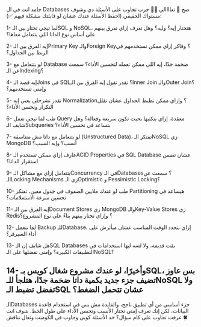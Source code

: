 جامد انت في ال Databases صح 👀 تعاااالي 💁‍♂️ جرب تجاوب على الأسئلة دي وشوف مستواك الحقيقي (احفظ الأسئلة عندك عشان لو قابلتك مشكلة فيهم ✅):

1- لما تيجي تختار بين الـSQL و NoSQL، هتختار إيه؟ وليه؟ وهل تعرف إزاي تفرق بينهم على أساس نوع الداتا اللي بتتعامل معاها؟

2- إيه الفرق بين الـPrimary Key والـForeign Key؟ وفاكر إزاي ممكن نستخدمهم في الربط بين الجداول؟

3- لو بتتعامل مع Database ضخمة جدًا، إيه اللي ممكن تعمله لتحسين الأداء؟ سمعت عن الـIndexing؟

4- إيه قصة الـJoins في SQL؟ تقدر تقول إيه الفرق بين الـInner Join والـOuter Join؟ وإمتى تستخدمهم؟

5- تقدر تشرحلي يعني إيه Normalization؟ وإزاي ممكن تظبط الجداول عشان تقلل التكرار وتحسن الأداء؟

6- طب لما تيجي تعمل Query معقدة، إزاي بتكتبها بحيث تكون سريعة وفعالة؟ وهل شايف الـSubqueries بتساعد في تحسين الأداء؟

7- لو بتتعامل مع داتا مش متناسقة (Unstructured Data)، تفتكر الـNoSQL زي MongoDB أنسب؟ وإيه السبب؟

8- عارف إزاي ممكن تستخدم الـACID Properties في SQL Database عشان تضمن استقرار الداتا؟

9- بتتعامل إزاي مع مشاكل الـConcurrency في الـDatabases؟ سمعت عن الـLocking Mechanisms زي الـOptimistic و Pessimistic Locking؟

10- طب لو عندك ملايين الصفوف في جدول معين، تفتكر Partitioning هيساعد في تحسين سرعة الاستعلامات؟

11- إيه الفرق بين الـDocument Stores زي MongoDB والـKey-Value Stores زي Redis؟ وإزاي تختار بينهم بناءً على نوع المشروع؟

12- لما بتعمل Backup للـDatabase، إزاي بتحدد الوقت المناسب عشان ميأثرش على أداء السيرفر؟

13- هل شايف إن الـSQL Databases بقت قديمة، ولا لسه ليها استخدامات في التطبيقات الكبيرة؟ وإمتى تفضلها على الـNoSQL؟

14- وأخيرًا، لو عندك مشروع شغال كويس بـSQL، بس عاوز تضيف جزء جديد بكمية داتا ضخمة جدًا، هتلجأ للـNoSQL ولا تفضل تضبط الـSQL عشان تتحمل الضغط؟
---
الـDatabases جزء أساسي من أي تطبيق ناجح، والفايدة مش بس في استخدام قاعدة البيانات، لكن إنك تعرف إمتى تختار الأنسب وتحسن الأداء على طول الخط. شوف انت عرفت تجاوب على كام سؤال؟ خد الأسئلة كوبي وجاوب في الكومنت وتعال نناقش 🍀
